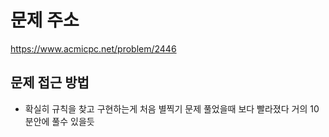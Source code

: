 # 문제 주소 
https://www.acmicpc.net/problem/2446

## 문제 접근 방법 
- 확실히 규칙을 찾고 구현하는게 처음 별찍기 문제 풀었을때 보다 빨라졌다 거의 10분안에 풀수 있을듯 